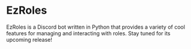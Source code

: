 # EzRoles
EzRoles is a Discord bot written in Python that provides a variety of cool features for managing and interacting with roles. Stay tuned for its upcoming release!
